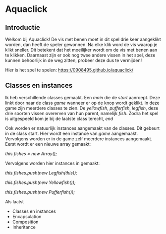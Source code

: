 # Aquaclick

<h2>Introductie</h2>

Welkom bij Aquaclick! De vis met benen moet in dit spel drie keer aangeklikt worden, dan heeft de speler gewonnen. Na elke klik word de vis waarop je klikt sneller. Dit betekent dat het moeilijker wordt om de vis met benen aan te klikken. Daarnaast zijn er ook nog twee andere vissen in het spel, deze kunnen behoorlijk in de weg zitten, probeer deze dus te vermijden!

Hier is het spel te spelen: https://0908495.github.io/aquaclick/

<h2>Classes en instances</h2>

Ik heb verschillende classes gemaakt. Een <i>main</i> die de <i>start</i> aanroept. Deze linkt door naar de class <i>game</i> wanneer er op de knop wordt geklikt. In deze game zijn meerdere classes te zien. De <i>yellowfish</i>, <i>pufferfish</i>, <i>legfish</i>, deze drie soorten vissen overerven van hun parent, namelijk <i>fish</i>. Zodra het spel is uitgespeeld kom je bij de laatste class terecht, <i>end</i>

Ook worden er natuurlijk instances aangemaakt van de classes. Dit gebeurt in de class start. Hier wordt een instance van <i>game</i> aangemaakt. Vervolgens worden er in de game zelf meerdere instances aangemaakt. Eerst wordt er een nieuwe array gemaakt:

<i>this.fishes = new Array<Fish>();</i>

Vervolgens worden hier instances in gemaakt:

<i>this.fishes.push(new Legfish(this));</i>

<i>this.fishes.push(new Yellowfish());</i>

<i>this.fishes.push(new Pufferfish());</i>

Als laatst

- Classes en instances
- Encapsulation
- Composition
- Inheritance
